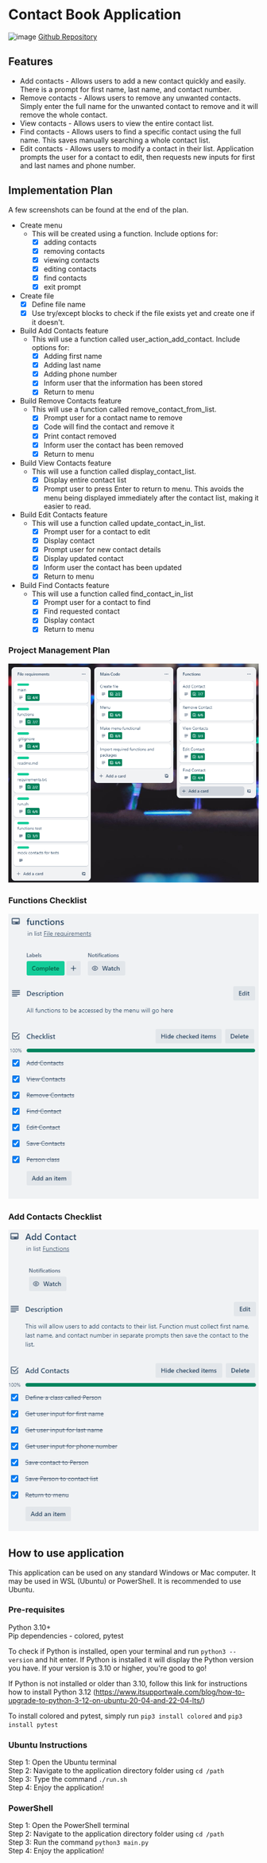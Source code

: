 # Contact Book Application
![image](https://img.shields.io/badge/Github-green) [Github Repository](https://github.com/forkets/Terminal_App)<br>


## Features
- Add contacts - Allows users to add a new contact quickly and easily. There is a prompt for first name, last name, and contact number.
- Remove contacts - Allows users to remove any unwanted contacts. Simply enter the full name for the unwanted contact to remove and it will remove the whole contact.
- View contacts - Allows users to view the entire contact list.
- Find contacts - Allows users to find a specific contact using the full name. This saves manually searching a whole contact list.
- Edit contacts - Allows users to modify a contact in their list. Application prompts the user for a contact to edit, then requests new inputs for first and last names and phone number.

## Implementation Plan

A few screenshots can be found at the end of the plan.
- Create menu
    - This will be created using a function. Include options for:<br>
        - [x] adding contacts<br>
        - [x] removing contacts<br>
        - [x] viewing contacts<br>
        - [x] editing contacts<br>
        - [x] find contacts<br>
        - [x] exit prompt
- Create file
    - [x] Define file name
    - [x] Use try/except blocks to check if the file exists yet and create one if it doesn't.  
- Build Add Contacts feature
    - This will use a function called user_action_add_contact. Include options for:
        - [x] Adding first name
        - [x] Adding last name
        - [x] Adding phone number
        - [x] Inform user that the information has been stored
        - [x] Return to menu
- Build Remove Contacts feature
    - This will use a function called remove_contact_from_list.
        - [x] Prompt user for a contact name to remove
        - [x] Code will find the contact and remove it
        - [x] Print contact removed
        - [x] Inform user the contact has been removed
        - [x] Return to menu
- Build View Contacts feature
    - This will use a function called display_contact_list.
        - [x] Display entire contact list
        - [x] Prompt user to press Enter to return to menu. This avoids the menu being displayed immediately after the contact list, making it easier to read. 
- Build Edit Contacts feature
    - This will use a function called update_contact_in_list.
        - [x] Prompt user for a contact to edit
        - [x] Display contact
        - [x] Prompt user for new contact details
        - [x] Display updated contact
        - [x] Inform user the contact has been updated
        - [x] Return to menu
- Build Find Contacts feature
    - This will use a function called find_contact_in_list
        - [x] Prompt user for a contact to find
        - [x] Find requested contact
        - [x] Display contact
        - [x] Return to menu

### Project Management Plan<br>
![Project Management Cards](./imgs/project-management.png)
### Functions Checklist
![Functions Checklist](./imgs/functions-checklist.png)
### Add Contacts Checklist
![Add Contacts Checklist](./imgs/add-contact-checklist.png)


## How to use application
This application can be used on any standard Windows or Mac computer. It may be used in WSL (Ubuntu) or PowerShell. It is recommended to use Ubuntu.<br>

### Pre-requisites
Python 3.10+<br>
Pip dependencies - colored, pytest

To check if Python is installed, open your terminal and run ```python3 --version``` and hit enter. If Python is installed it will display the Python version you have. If your version is 3.10 or higher, you're good to go!

If Python is not installed or older than 3.10, follow this link for instructions how to install Python 3.12 (https://www.itsupportwale.com/blog/how-to-upgrade-to-python-3-12-on-ubuntu-20-04-and-22-04-lts/)

To install colored and pytest, simply run ```pip3 install colored``` and ```pip3 install pytest```

### Ubuntu Instructions
Step 1: Open the Ubuntu terminal<br>
Step 2: Navigate to the application directory folder using ```cd /path```<br>
Step 3: Type the command ```./run.sh```<br>
Step 4: Enjoy the application!

### PowerShell
Step 1: Open the PowerShell terminal<br>
Step 2: Navigate to the application directory folder using ```cd /path```<br>
Step 3: Run the command ```python3 main.py```<br>
Step 4: Enjoy the application!<br>
